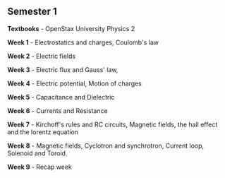 ## Semester 1

**Textbooks** - OpenStax University Physics 2

**Week 1** - Electrostatics and charges, Coulomb's law

**Week 2** - Electric fields

**Week 3** - Electric flux and Gauss' law,

**Week 4** - Electric potential, Motion of charges

**Week 5** - Capacitance and Dielectric

**Week 6** - Currents and Resistance

**Week 7** - Kirchoff's rules and RC circuits, Magnetic fields, the hall effect and the lorentz equation

**Week 8** - Magnetic fields, Cyclotron and synchrotron, Current loop, Solenoid and Toroid.

**Week 9** - Recap week

